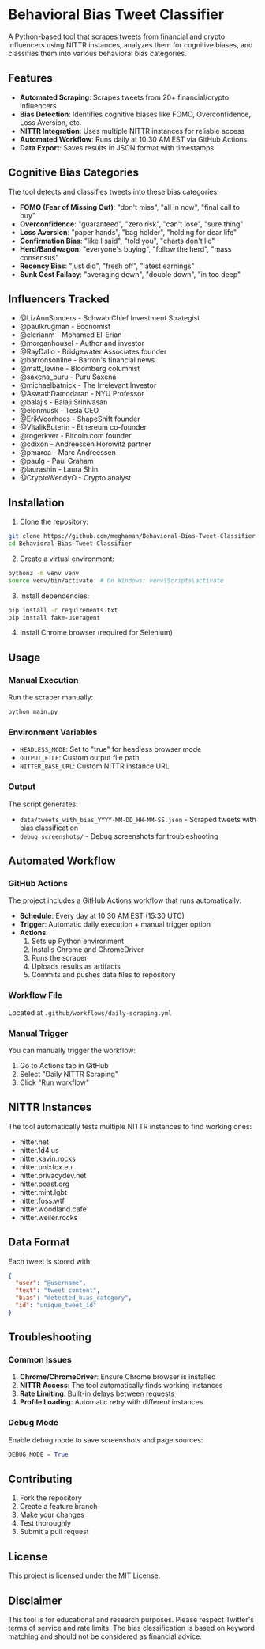 # Behavioral Bias Tweet Classifier

A Python-based tool that scrapes tweets from financial and crypto influencers using NITTR instances, analyzes them for cognitive biases, and classifies them into various behavioral bias categories.

## Features

- **Automated Scraping**: Scrapes tweets from 20+ financial/crypto influencers
- **Bias Detection**: Identifies cognitive biases like FOMO, Overconfidence, Loss Aversion, etc.
- **NITTR Integration**: Uses multiple NITTR instances for reliable access
- **Automated Workflow**: Runs daily at 10:30 AM EST via GitHub Actions
- **Data Export**: Saves results in JSON format with timestamps

## Cognitive Bias Categories

The tool detects and classifies tweets into these bias categories:

- **FOMO (Fear of Missing Out)**: "don't miss", "all in now", "final call to buy"
- **Overconfidence**: "guaranteed", "zero risk", "can't lose", "sure thing"
- **Loss Aversion**: "paper hands", "bag holder", "holding for dear life"
- **Confirmation Bias**: "like I said", "told you", "charts don't lie"
- **Herd/Bandwagon**: "everyone's buying", "follow the herd", "mass consensus"
- **Recency Bias**: "just did", "fresh off", "latest earnings"
- **Sunk Cost Fallacy**: "averaging down", "double down", "in too deep"

## Influencers Tracked

- @LizAnnSonders - Schwab Chief Investment Strategist
- @paulkrugman - Economist
- @elerianm - Mohamed El-Erian
- @morganhousel - Author and investor
- @RayDalio - Bridgewater Associates founder
- @barronsonline - Barron's financial news
- @matt_levine - Bloomberg columnist
- @saxena_puru - Puru Saxena
- @michaelbatnick - The Irrelevant Investor
- @AswathDamodaran - NYU Professor
- @balajis - Balaji Srinivasan
- @elonmusk - Tesla CEO
- @ErikVoorhees - ShapeShift founder
- @VitalikButerin - Ethereum co-founder
- @rogerkver - Bitcoin.com founder
- @cdixon - Andreessen Horowitz partner
- @pmarca - Marc Andreessen
- @paulg - Paul Graham
- @laurashin - Laura Shin
- @CryptoWendyO - Crypto analyst

## Installation

1. Clone the repository:
```bash
git clone https://github.com/meghaman/Behavioral-Bias-Tweet-Classifier.git
cd Behavioral-Bias-Tweet-Classifier
```

2. Create a virtual environment:
```bash
python3 -m venv venv
source venv/bin/activate  # On Windows: venv\Scripts\activate
```

3. Install dependencies:
```bash
pip install -r requirements.txt
pip install fake-useragent
```

4. Install Chrome browser (required for Selenium)

## Usage

### Manual Execution

Run the scraper manually:
```bash
python main.py
```

### Environment Variables

- `HEADLESS_MODE`: Set to "true" for headless browser mode
- `OUTPUT_FILE`: Custom output file path
- `NITTER_BASE_URL`: Custom NITTR instance URL

### Output

The script generates:
- `data/tweets_with_bias_YYYY-MM-DD_HH-MM-SS.json` - Scraped tweets with bias classification
- `debug_screenshots/` - Debug screenshots for troubleshooting

## Automated Workflow

### GitHub Actions

The project includes a GitHub Actions workflow that runs automatically:

- **Schedule**: Every day at 10:30 AM EST (15:30 UTC)
- **Trigger**: Automatic daily execution + manual trigger option
- **Actions**:
  1. Sets up Python environment
  2. Installs Chrome and ChromeDriver
  3. Runs the scraper
  4. Uploads results as artifacts
  5. Commits and pushes data files to repository

### Workflow File

Located at `.github/workflows/daily-scraping.yml`

### Manual Trigger

You can manually trigger the workflow:
1. Go to Actions tab in GitHub
2. Select "Daily NITTR Scraping"
3. Click "Run workflow"

## NITTR Instances

The tool automatically tests multiple NITTR instances to find working ones:

- nitter.net
- nitter.1d4.us
- nitter.kavin.rocks
- nitter.unixfox.eu
- nitter.privacydev.net
- nitter.poast.org
- nitter.mint.lgbt
- nitter.foss.wtf
- nitter.woodland.cafe
- nitter.weiler.rocks

## Data Format

Each tweet is stored with:
```json
{
  "user": "@username",
  "text": "tweet content",
  "bias": "detected_bias_category",
  "id": "unique_tweet_id"
}
```

## Troubleshooting

### Common Issues

1. **Chrome/ChromeDriver**: Ensure Chrome browser is installed
2. **NITTR Access**: The tool automatically finds working instances
3. **Rate Limiting**: Built-in delays between requests
4. **Profile Loading**: Automatic retry with different instances

### Debug Mode

Enable debug mode to save screenshots and page sources:
```python
DEBUG_MODE = True
```

## Contributing

1. Fork the repository
2. Create a feature branch
3. Make your changes
4. Test thoroughly
5. Submit a pull request

## License

This project is licensed under the MIT License.

## Disclaimer

This tool is for educational and research purposes. Please respect Twitter's terms of service and rate limits. The bias classification is based on keyword matching and should not be considered as financial advice.
